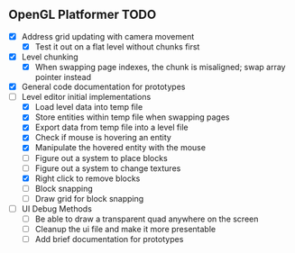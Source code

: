 ## OpenGL Platformer TODO
- [x] Address grid updating with camera movement
    - [x] Test it out on a flat level without chunks first
- [x] Level chunking
    - [x] When swapping page indexes, the chunk is misaligned; swap array pointer instead
- [x] General code documentation for prototypes
- [ ] Level editor initial implementations
    - [x] Load level data into temp file
    - [x] Store entities within temp file when swapping pages
    - [x] Export data from temp file into a level file
    - [x] Check if mouse is hovering an entity
    - [x] Manipulate the hovered entity with the mouse
    - [ ] Figure out a system to place blocks
    - [ ] Figure out a system to change textures
    - [x] Right click to remove blocks
    - [ ] Block snapping
    - [ ] Draw grid for block snapping
- [ ] UI Debug Methods
    - [ ] Be able to draw a transparent quad anywhere on the screen
    - [ ] Cleanup the ui file and make it more presentable
    - [ ] Add brief documentation for prototypes
